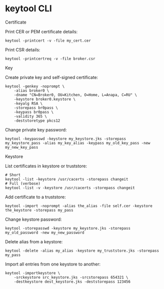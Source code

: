 # keytool CLI

Certificate

Print CER or PEM certificate details: 
```
keytool -printcert -v -file my_cert.cer
```
Print CSR details:
```
keytool -printcertreq -v -file broker.csr
```

Key

Create private key and self-signed certificate:
```
keytool -genkey -noprompt \
    -alias broker0 \
    -dname "CN=Broker0, OU=Kitchen, O=Home, L=Anapa, C=RU" \
    -keystore broker0.keystore \
    -keyalg RSA \
    -storepass br0pass \
    -keypass br0pass \
    -validity 365 \
    -deststoretype pkcs12
```
Change private key password:
```
keytool -keypasswd -keystore my_keystore.jks -storepass my_keystore_pass -alias my_key_alias -keypass my_old_key_pass -new my_new_key_pass
```

Keystore

List certificates in keystore or truststore:
```
# Short
keytool -list -keystore /usr/cacerts -storepass changeit
# Full (verbose)
keytool -list -v -keystore /usr/cacerts -storepass changeit
```
Add certificate to a truststore:
```
keytool -import -noprompt -alias the_alias -file self.cer -keystore the_keystore -storepass my_pass
```
Change keystore password:
```
keytool -storepasswd -keystore my_keystore.jks -storepass my_old_password -new my_new_password
```
Delete alias from a keystore:
```
keytool -delete -alias my_alias -keystore my_truststore.jks -storepass my_pass
```
Import all entries from one keystore to another:
```
keytool -importkeystore \
    -srckeystore src_keystore.jks -srcstorepass 654321 \
    -destkeystore dest_keystore.jks -deststorepass 123456
```
